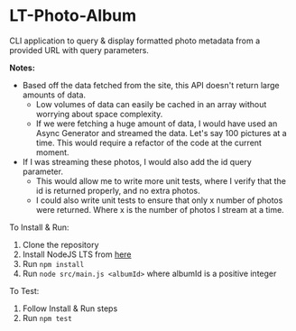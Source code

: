 # LT-Photo-Album
CLI application to query &amp; display formatted photo metadata from a provided URL with query parameters.

**Notes:**
- Based off the data fetched from the site, this API doesn't return large amounts of data. 
    - Low volumes of data can easily be cached in an array without worrying about space complexity.
    - If we were fetching a huge amount of data, I would have used an Async Generator and streamed the data. Let's say 100 pictures at a time. This would require a refactor of the code at the current moment.
- If I was streaming these photos, I would also add the id query parameter.
    - This would allow me to write more unit tests, where I verify that the id is returned properly, and no extra photos.
    - I could also write unit tests to ensure that only x number of photos were returned. Where x is the number of photos I stream at a time.


To Install & Run:
1. Clone the repository
2. Install NodeJS LTS from [here](https://nodejs.org/en/download/)
3. Run `npm install`
4. Run `node src/main.js <albumId>` where albumId is a positive integer

To Test:
1. Follow Install & Run steps
1. Run `npm test`
